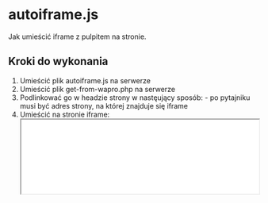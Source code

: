 # autoiframe.js

Jak umieścić iframe z pulpitem na stronie.

## Kroki do wykonania

1. Umieścić plik autoiframe.js na serwerze
2. Umieścić plik get-from-wapro.php na serwerze
3. Podlinkować go w headzie strony w nastęujący sposób: <script type="text/javascript" id="iframe-script" src="http://link-do-pliku-na-serwerze/autoiframe.js?http://link-do-pliku-na-serwerze"></script> - po pytajniku musi być adres strony, na której znajduje się iframe
4. Umieścić na stronie iframe: <iframe class="autoiframe" src="link-do-pliku-na-serwerze/get-from-wapro.php?src=http://www.wapro.pl/aktualnosci-aplikacja/aktualnosci/" width="100%"></iframe>
